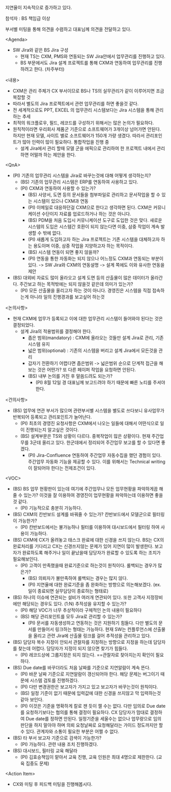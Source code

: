 지연율이 지속적으로 증가하고 있다.

참석자 : BS 책임급 이상

부서별 미팅을 통해 의견을 수렴하고 대표님께 의견을 전달하고 있다.

\<Agenda>
- SW Jira와 같은 BS Jira 구성
	- 현재 TS는 CXM, PMS와 연동되는 SW Jira안에서 업무관리를 진행하고 있다.
	- BS 부문에서도 Jira 설계 프로젝트를 통해 CXM과 연동하여 업무관리를 진행하려고 한다. (차주부터)

<내용>
- CXM은 관리 주체가 CX 부서이므로 BS나 TS의 실무관리가 같이 이루어지면 조금 복잡할 것
- 따라서 별도의 Jira 프로젝트에서 관련 업무관리를 하면 좋을것 같다.
- 전 세계적으로도 PPT, EXCEL 의 업무관리 시스템보다는 Jira 시스템을 통해 관리하는 추세
- 최적의 워크플로우, 필드, 레코드를 구성하기 위해서는 많은 논의가 필요하다.
- 원칙적이라면 우리회사 제품군 기준으로 소프트웨어가 3개이상 넘어가면 안된다. 하지만 현재 모델, 사이트 별로 소프트웨어가 150개 가량 생겼다. 따라서 관리포인트가 많아 인력이 많이 필요하다. 통합작업을 진행 중
	- 설계 Jira에서 관리 할때 모델 군을 에픽으로 관리하여 한 프로젝트 내에서 관리하면 어떨까 하는 제안을 한다.

\<QnA>
- (PI) 기존의 업무관리 시스템을 Jira로 바꾸는것에 대해 어떻게 생각하는지?
	- (BS) 기존의 업무관리 시스템은 ERP를 연동하여 사용하고 있다. 
	- (PI) CXM과 연동하여 사용할 수 있는가?
		- (BS) 사양서, 도면 등의 문서들을 첨부파일로 관리하고 문서작업을 할 수 있는 시스템이 있으나 CXM과 연동
		- (PI) 이메일로 대응하던걸 CXM으로 한다고 생각하면 된다. CXM은 커뮤니케이션 수단이지 자료를 업로드하거나 하는 것은 아니다.
		- (BS) PDM을 처음 도입시 커뮤니케이션 도구로 도입한 것은 맞다. 새로운 시스템의 도입은 시스템간 호환이 되지 않는다면 이중, 삼중 작업이 계속 발생할 수 밖에 없다.
		- (PI) 새롭게 도입하고자 하는 Jira 프로젝트는 기존 시스템을 대체하고자 하는 용도이며 이중, 삼중 작업을 지양하고자 하는 목적이다.
		- (BS) 시스템 연동이 되면 좋지 않을까? 
		- (PI) 연동을 통한 자동화는 되지 않으나 어느정도 CXM과 연동되는 부분이 있다.
		  -> SW Jira와 CXM의 연동설명
		  -> 설계 쪽에도 이와 유사한 연동을 제안
- (BS) 대외비 자료도 많이 올라오고 설계 도면 등의 산출물이 많은 데이터가 올라간다. 주간보고 하는 목적밖에는 되지 않을것 같은데 의미가 있는가? 
	- (PI) 모든 산출물을 올리고자 하는 것이 아니다. 경영진은 시스템을 직접 접속하는게 아니라 일의 진행경과를 보고싶어 하는것

<논의사항>
- 현재 CXM에 업무가 등록되고 이에 대한 업무관리 시스템이 들어와야 된다는 것은 결정되었다. 
	- 설계 Jira의 적용범위를 결정해야 한다.
		- 좁은 범위(mandatory) : CXM에 올라오는 것들만 설계 Jira로 관리, 기존 시스템 유지
		- 넓은 범위(optional) : 기존의 시스템을 버리고 설계 Jira에서 모든것을 관리
		- 갑자기 전환하기 어렵다면 좁은범위 -> 넓은범위 순으로 단계적 접근을 해보는 것은 어떤가? 또 다른 페이퍼 작업을 요청하면 안된다.
		- (BS) 내부 논의를 거친 후 말씀드려도 되는가?
			- (PI) 8월 12일 경 대표님께 보고드려야 하기 때문에 빠른 노티를 주셔야 한다.

<건의사항>
- (BS) 업무에 연관 부서가 많으며 관련부서별 시스템을 별도로 쓰다보니 유사업무가 반복되어 등록되고 관리포인트가 늘어난다.
	- (PI) 최초의 경영진 요청사항은 CXM에서 나오는 일들에 대해서 어떤식으로 일이 진행되는지 알고싶은 것이다.
	- (BS) 설계부문은 TS와 상황이 다르다. 중복작업이 많은 상황이다. 현재 주간업무를 3군데 올리고 있다. 한군데에서 정리되어 주간업무 보고를 할 수 있다면 좋겠다. 
		- (PI) Jira-Confluence 연동하여 주간업무 자동수집을 했던 경험이 있다. 주간업무 자동화 기능을 제공할 수 있다. 이를 위해서는 Technical writing이 잘되어야 한다는 전제조건이 있다.

\<VOC>
- (BS) BS 업무 현황판이 있는데 여기에 주간업무나 모든 업무현황을 파악하게끔 해줄 수 있는가? 이것을 잘 이용하여 경영진이 업무현황을 파악하는데 이용하면 좋을 것 같다.
	- (PI) 기능적으로 충분히 가능하다.
- (BS) CXM의 칸반보드 설계를 바꿔줄 수 있는가? 칸반보드에서 모델군으로 필터링이 가능한가?
	- (PI) 칸반보드에서는 불가능하나 필터를 이용하여 대시보드에서 필터링 하여 사용이 가능하다.
- (BS) CXM에 CX가 올려놓고 태스크 완료에 대한 신경을 쓰지 않는다. BS는 CX의 완료처리를 기다리고 CX는 신경쓰지않는 문제가 있어 지연이 많이 발생한다. 보고자가 완료하도록 해주거나 일이 끝났을때 담당자가 완료할 수 있도록 하는 조치가 필요해보인다. 
	- (PI) 고객이 만족했을때 완료기준으로 하는것이 원칙이다. 롤백되는 경우가 많은가?
		- (BS) 의뢰자가 불만족하여 롤백되는 경우는 많지 않다.
		- (PI) 지연율에 대한 완료기준을 좀 완화하는 방향으로 의논해보겠다. (ex. 일이 종료되면 실무담당이 종료하는 형태로)
- (BS) 하나의 이슈에 연관되는 설비가 여러개 연관되어 있다. 또한 고객사 지정장비에만 해당되는 경우도 있다. (1:N) 추적성을 유지할 수 있는가?
	- (PI) 해당 VOC가 너무 추상적이라 구체적인 논의 내용이 필요하다
	- (BS) 해당 관리포인트를 모두 Jira로 관리할 수 있는가?
		- (PI) 문서를 자동생성하고 연동하는 것은 지원하기 힘들다. 다만 별도의 문서를 만들어서 링크하는 형태는 가능하다. 현재 SW는 컨플루언스에 산출물을 올리고 관련 Jira에 산출물 링크를 걸어 추적성을 관리하고 있다.
- (BS) 담당자 복수 지정이 안되서 관찰자를 지정하는 방향으로 지정을 하는데 담당자를 찾는데 어렵다. 담당자가 지정이 되지 않으면 찾기가 힘들다.
	- (PI) 레코드상에 그룹지정은 되지 않는다. ==관찰자로 찾아지는지 확인이 필요하다.
- (BS) Due date를 바꾸더라도 처음 날짜를 기준으로 지연알람이 계속 뜬다.
	- (PI) 바꾼 날짜 기준으로 지연알람이 갱신되어야 한다. 해당 문제는 버그이기 때문에 시스템 검토를 진행하겠다.
	- (PI) 다만 변경권한은 보고자가 가지고 있고 보고자가 바꾸는것이 원칙이다.
	- (BS) 일정 기준이 없기 때문에 입력값에 대한 신경을 쓰지않고 막 입력하는것 같아 보인다. 
	- (PI) 이것은 기준을 명확하게 칼로 잰 듯이 잴 수는 없다. 다만 임의로 Due date를 요청하기보다는 협의를 통해 결정이 필요하다. CX 담당자가 맘대로 결정하여 Due date를 정하면 안된다. 일정기준을 세울수는 없으나 업무량으로 임의 판단을 하지 말아야 하며 의뢰 요청날짜로 요청해달라는 가이드 정도까지만 할 수 있다. 관계자와 소통이 필요한 부분은 어쩔 수 없다.
- (BS) 타 부서 보고자 기준으로 검색이 가능한가?
	- (PI) 가능하다. 관련 내용 조치 진행하겠다.
- (BS) 대시보드, 필터링 교육 해달라
	- (PI) 김효승책임이 맡아서 교육 진행, 교육 인원은 최대 4명으로 제한한다. (교육 집중도 문제)

\<Action Item>
- CX와 미팅 후 피드백 미팅을 진행해봅시다.
